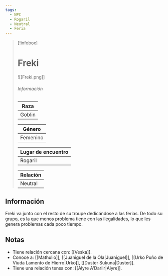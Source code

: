 ```yaml
---
tags:
  - NPC
  - Rogaril
  - Neutral
  - Feria
---
```


> [!infobox]
> # Freki
> ![[Freki.png]]
> ###### Información
> | Raza  |
> | ----- |
> |  Goblin   |
> 
> | Género  |
> | ----- |
> |  Femenino   |
> 
> | Lugar de encuentro |
> | --------- | 
> | Rogaril | 
> 
> | Relación       |
> | ----------------- |
> | Neutral |

## Información

Freki va junto con el resto de su troupe dedicándose a las ferias. De todo su grupo, es la que menos problema tiene con las ilegalidades, lo que les genera problemas cada poco tiempo.

## Notas

- Tiene relación cercana con: [[Veska]].
- Conoce a: [[Mathulio]], [[Juaniguel de la Ola|Juaniguel]], [[Urko Puño de Viuda Lamento de Hierro|Urko]], [[Duster Sukuna|Duster]]. 
- Tiene una relación tensa con: [[Alyre A'Dariir|Alyre]].
